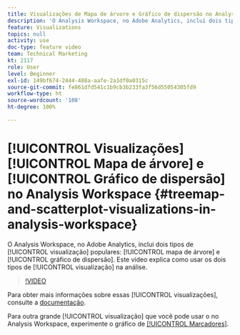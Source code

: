 ```yaml
---
title: Visualizações de Mapa de árvore e Gráfico de dispersão no Analysis Workspace
description: 'O Analysis Workspace, no Adobe Analytics, inclui dois tipos de visualização populares: mapa de árvore e gráfico de dispersão. Este vídeo explica como usar os dois tipos de visualização na análise.'
feature: Visualizations
topics: null
activity: use
doc-type: feature video
team: Technical Marketing
kt: 2117
role: User
level: Beginner
exl-id: 149bf674-2444-488a-aafe-2a1df0a0315c
source-git-commit: fe861dfd541c1b9cb3b233fa3f56d55054305fd9
workflow-type: ht
source-wordcount: '108'
ht-degree: 100%

---
```


# [!UICONTROL Visualizações] [!UICONTROL Mapa de árvore] e [!UICONTROL Gráfico de dispersão] no Analysis Workspace {#treemap-and-scatterplot-visualizations-in-analysis-workspace}

O Analysis Workspace, no Adobe Analytics, inclui dois tipos de [!UICONTROL visualização] populares: [!UICONTROL mapa de árvore] e [!UICONTROL gráfico de dispersão]. Este vídeo explica como usar os dois tipos de [!UICONTROL visualização] na análise.

>[!VIDEO](https://video.tv.adobe.com/v/23988/?quality=12)

Para obter mais informações sobre essas [!UICONTROL visualizações], consulte a [documentação](https://experienceleague.adobe.com/docs/analytics/analyze/analysis-workspace/visualizations/treemap.html?lang=pt-BR).

Para outra grande [!UICONTROL visualização] que você pode usar o no Analysis Workspace, experimente o gráfico de [[!UICONTROL Marcadores]](https://experienceleague.adobe.com/docs/analytics-learn/tutorials/analysis-workspace/visualizations/bullet-graph-visualization.html?lang=pt-BR).
